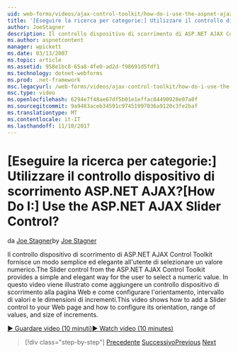 ```yaml
---
uid: web-forms/videos/ajax-control-toolkit/how-do-i-use-the-aspnet-ajax-slider-control
title: '[Eseguire la ricerca per categorie:] Utilizzare il controllo dispositivo di scorrimento ASP.NET AJAX? | Microsoft Docs'
author: JoeStagner
description: Il controllo dispositivo di scorrimento di ASP.NET AJAX Control Toolkit fornisce un modo semplice ed elegante all'utente di selezionare un valore numerico. Questo video viene illustrato come Active Directory...
ms.author: aspnetcontent
manager: wpickett
ms.date: 03/13/2007
ms.topic: article
ms.assetid: 958e1bc8-65a8-4fe0-ad2d-f98691d5fdf1
ms.technology: dotnet-webforms
ms.prod: .net-framework
msc.legacyurl: /web-forms/videos/ajax-control-toolkit/how-do-i-use-the-aspnet-ajax-slider-control
msc.type: video
ms.openlocfilehash: 6294e7f48ae67df5b01e1effac84490928e07a0f
ms.sourcegitcommit: 9a9483aceb34591c97451997036a9120c3fe2baf
ms.translationtype: MT
ms.contentlocale: it-IT
ms.lasthandoff: 11/10/2017
---
```

<a name="how-do-i-use-the-aspnet-ajax-slider-control"></a><span data-ttu-id="3fff7-105">[Eseguire la ricerca per categorie:] Utilizzare il controllo dispositivo di scorrimento ASP.NET AJAX?</span><span class="sxs-lookup"><span data-stu-id="3fff7-105">[How Do I:] Use the ASP.NET AJAX Slider Control?</span></span>
====================
<span data-ttu-id="3fff7-106">da [Joe Stagner](https://github.com/JoeStagner)</span><span class="sxs-lookup"><span data-stu-id="3fff7-106">by [Joe Stagner](https://github.com/JoeStagner)</span></span>

<span data-ttu-id="3fff7-107">Il controllo dispositivo di scorrimento di ASP.NET AJAX Control Toolkit fornisce un modo semplice ed elegante all'utente di selezionare un valore numerico.</span><span class="sxs-lookup"><span data-stu-id="3fff7-107">The Slider control from the ASP.NET AJAX Control Toolkit provides a simple and elegant way for the user to select a numeric value.</span></span> <span data-ttu-id="3fff7-108">In questo video viene illustrato come aggiungere un controllo dispositivo di scorrimento alla pagina Web e come configurare l'orientamento, intervallo di valori e le dimensioni di incrementi.</span><span class="sxs-lookup"><span data-stu-id="3fff7-108">This video shows how to add a Slider control to your Web page and how to configure its orientation, range of values, and size of increments.</span></span>

[<span data-ttu-id="3fff7-109">&#9654; Guardare video (10 minuti)</span><span class="sxs-lookup"><span data-stu-id="3fff7-109">&#9654; Watch video (10 minutes)</span></span>](https://channel9.msdn.com/Blogs/ASP-NET-Site-Videos/how-do-i-use-the-aspnet-ajax-slider-control)

>[!div class="step-by-step"]
<span data-ttu-id="3fff7-110">[Precedente](how-do-i-use-the-aspnet-ajax-confirmbutton-extender.md)
[Successivo](how-do-i-use-the-aspnet-ajax-autocomplete-control.md)</span><span class="sxs-lookup"><span data-stu-id="3fff7-110">[Previous](how-do-i-use-the-aspnet-ajax-confirmbutton-extender.md)
[Next](how-do-i-use-the-aspnet-ajax-autocomplete-control.md)</span></span>
